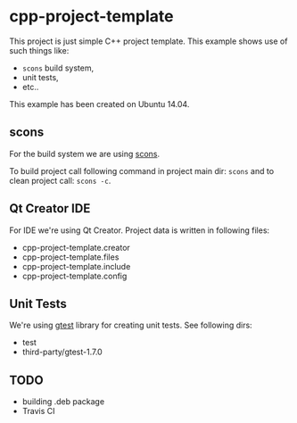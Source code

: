 cpp-project-template
====================

This project is just simple C++ project template. This example shows use of
such things like:

* `scons` build system,
* unit tests,
* etc..

This example has been created on Ubuntu 14.04.


scons
-----

For the build system we are using [scons](http://www.scons.org).

To build project call following command in project main dir: `scons`
and to clean project call: `scons -c`.


Qt Creator IDE
--------------

For IDE we're using Qt Creator. Project data is written in following files:

* cpp-project-template.creator
* cpp-project-template.files
* cpp-project-template.include
* cpp-project-template.config


Unit Tests
----------

We're using [gtest](https://code.google.com/p/googletest/) library for creating unit tests. See following dirs:

* test
* third-party/gtest-1.7.0


TODO
----

* building .deb package
* Travis CI
